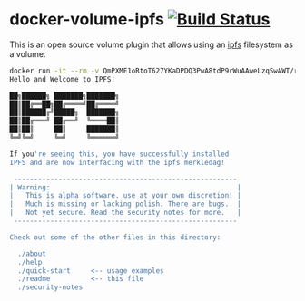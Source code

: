 # docker-volume-ipfs [![Build Status](https://travis-ci.org/vdemeester/docker-volume-ipfs.svg?branch=master)](https://travis-ci.org/vdemeester/docker-volume-ipfs)

This is an open source volume plugin that allows using an
[ipfs](https://ipfs.io/) filesystem as a volume.

```bash
docker run -it --rm -v QmPXME1oRtoT627YKaDPDQ3PwA8tdP9rWuAAweLzqSwAWT/readme:/data --volume-driver=ipfs busybox cat data
Hello and Welcome to IPFS!

██╗██████╗ ███████╗███████╗
██║██╔══██╗██╔════╝██╔════╝
██║██████╔╝█████╗  ███████╗
██║██╔═══╝ ██╔══╝  ╚════██║
██║██║     ██║     ███████║
╚═╝╚═╝     ╚═╝     ╚══════╝

If you're seeing this, you have successfully installed
IPFS and are now interfacing with the ipfs merkledag!

 -------------------------------------------------------
| Warning:                                              |
|   This is alpha software. use at your own discretion! |
|   Much is missing or lacking polish. There are bugs.  |
|   Not yet secure. Read the security notes for more.   |
 -------------------------------------------------------

Check out some of the other files in this directory:

  ./about
  ./help
  ./quick-start     <-- usage examples
  ./readme          <-- this file
  ./security-notes
```
